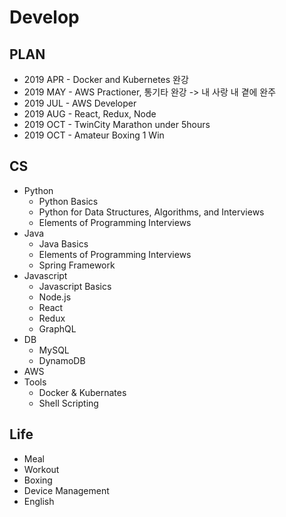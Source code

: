 # Develop

## PLAN
* 2019 APR - Docker and Kubernetes 완강
* 2019 MAY - AWS Practioner, 통기타 완강 -> 내 사랑 내 곁에 완주
* 2019 JUL - AWS Developer
* 2019 AUG - React, Redux, Node
* 2019 OCT - TwinCity Marathon under 5hours
* 2019 OCT - Amateur Boxing 1 Win

## CS
* Python
  * Python Basics
  * Python for Data Structures, Algorithms, and Interviews
  * Elements of Programming Interviews
* Java
  * Java Basics
  * Elements of Programming Interviews
  * Spring Framework
* Javascript
  * Javascript Basics
  * Node.js
  * React
  * Redux
  * GraphQL
* DB
  * MySQL
  * DynamoDB
* AWS
* Tools
  * Docker & Kubernates
  * Shell Scripting
  
## Life
* Meal
* Workout
* Boxing
* Device Management
* English
